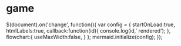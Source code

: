 # game #
$(document).on('change', function(){
   var config = {
            startOnLoad:true,
            htmlLabels:true,
            callback:function(id){
                console.log(id,' rendered');
            },
            flowchart:{
                    useMaxWidth:false,
                }
        };
        mermaid.initialize(config);
});
